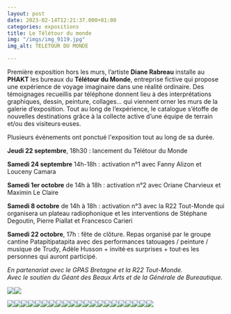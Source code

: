 ```yaml
---
layout: post
date: 2023-02-14T12:21:37.000+01:00
categories: expositions
title: Le Télétour du monde
img: "/imgs/img_9119.jpg"
img_alt: TELETOUR DU MONDE

---
```

Première exposition hors les murs, l’artiste **Diane Rabreau** installe au **PHAKT** les bureaux du **Télétour du Monde**, entreprise fictive qui propose une expérience de voyage imaginaire dans une réalité ordinaire. Des témoignages recueillis par téléphone donnent lieu à des interprétations graphiques, dessin, peinture, collages… qui viennent orner les murs de la galerie d’exposition. Tout au long de l’expérience, le catalogue s’étoffe de nouvelles destinations grâce à la collecte active d’une équipe de terrain et/ou des visiteurs·euses.

Plusieurs événements ont ponctué l'exposition tout au long de sa durée.

**Jeudi 22 septembre**, 18h30 : lancement du Télétour du Monde

**Samedi 24 septembre** 14h-18h : activation n°1 avec Fanny Alizon et Louceny Camara

**Samedi 1er octobre** de 14h à 18h : activation n°2 avec Oriane Charvieux et Maximin Le Claire

**Samedi 8 octobre** de 14h à 18h : activation n°3 avec la R22 Tout-Monde qui organisera un plateau radiophonique et les interventions de Stéphane Degoutin, Pierre Piallat et Francesco Carieri

**Samedi 22 octobre**, 17h : fête de clôture. Repas organisé par le groupe cantine Patapitipatapita avec des performances tatouages / peinture / musique de Trudy, Adèle Husson + invité·es surprises + tout·es les personnes qui auront participé.

_En partenariat avec le GPAS Bretagne et la R22 Tout-Monde.  
Avec le soutien du Géant des Beaux Arts et de la Générale de Bureautique._

![](/imgs/1665236724685.jpg)![](/imgs/dscf6850-copie.jpg)

![](/imgs/img_9013.jpg)![](/imgs/img_9012.jpg)![](/imgs/img_9014.jpg)![](/imgs/img_9113.jpg)![](/imgs/img_9112.jpg)![](/imgs/img_9115.jpg)![](/imgs/img_9124.jpg)![](/imgs/img_9116.jpg)![](/imgs/img_9117.jpg)![](/imgs/img_9134.jpg)![](/imgs/img_9120.jpg)![](/imgs/img_9122.jpg)![](/imgs/img_9118.jpg)![](/imgs/img_9123.jpg)![](/imgs/img_9121.jpg)![](/imgs/img_9119.jpg)![](/imgs/img_9136.jpg)![](/imgs/img_9135.jpg)![](/imgs/img_9055.jpg)![](/imgs/1665236724656.jpg)![](/imgs/img_9139.jpg)